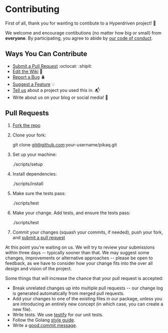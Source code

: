 # Contributing

First of all, thank you for wanting to contibute to a Hyperdriven project! :raised_hands:

We welcome and encourage contibutions (no matter how big or small) from **everyone**. By participating, you agree to abide by [our code of conduct](CODE_OF_CONDUCT.md).

## Ways You Can Contribute

  - [Submit a Pull Request](#pull-requests) :octocat: :shipit:
  - [Edit the Wiki](https://github.com/xentek/pikaq/wiki) :pencil:
  - [Report a Bug](https://github.com/xentek/pikaq/issues/new?labels=bug) :beetle:
  - [Suggest a Feature](https://github.com/xentek/pikaq/issues/new?labels=enhancement) :bulb:
  - [Tell us](mailto:eng@xentek.com) about a project you used this in. :mailbox_with_mail:
  - Write about us on your blog or social media! :mega:

## Pull Requests

1. [Fork the repo](https://github.com/xentek/pikaq#fork-destination-box)

2. Clone your fork:

    git clone git@github.com:your-username/pikaq.git

3. Set up your machine:

    ./scripts/setup

4. Install dependencies:

    ./scripts/install

5. Make sure the tests pass:

    ./scripts/test

6. Make your change. Add tests, and ensure the tests pass:

    ./scripts/test

7. Commit your changes (squash your commits, if needed), push your fork, and [submit a pull request](https://github.com/xentek/pikaq/compare/)

At this point you're waiting on us. We will try to review your submissions within three days -- typically sooner than that. We may suggest some changes, improvements or alternative approaches -- please be open to feedback, as we have to consider how your change fits into the over all design and vision of the project.

Some things that will increase the chance that your pull request is accepted:

- Break unrelated changes up into multiple pull requests -- our change log is generated automatically from merged pull requests.
- Add your changes to one of the existing files in our package, unless you are introducing an entirely new concept (in which case, you can create a new file).
- Write tests. We use [testify](https://github.com/stretchr/testify) for our unit tests.
- Follow the Golang [style guide](https://github.com/golang/go/wiki/CodeReviewComments).
- Write a [good commit message](http://tbaggery.com/2008/04/19/a-note-about-git-commit-messages.html).
